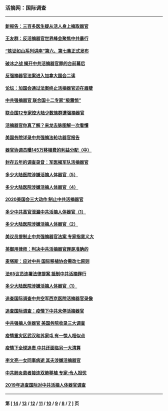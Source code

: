 ### 活摘网：国际调查
---
#### [新报告：三百多医生疑从活人身上摘取器官](../../pages/nf5947/n13703044.md?06080430) 
#### [王友群：反活摘器官世界峰会聚焦中共暴行](../../pages/nf5947/n13250738.md?06080430) 
#### [“铁证如山系列讲座”第六、第七集正式发布](../../pages/nf5947/n13106287.md?06080430) 
#### [破冰之战 揭开中共活摘器官罪的台前幕后](../../pages/nf5947/n13082457.md?06080430) 
#### [反强摘器官法案进入加拿大国会二读](../../pages/nf5947/n13033450.md?06080430) 
#### [论坛：加国会通过法案终止活摘器官迫在眉睫](../../pages/nf5947/n13029839.md?06080430) 
#### [中共强摘器官 联合国十二专家“极震惊”](../../pages/nf5947/n13024313.md?06080430) 
#### [联合国12专家控大陆少数族群遭强摘器官](../../pages/nf5947/n13023877.md?06080430) 
#### [活摘器官你真了解？来龙去脉图解一次看懂](../../pages/nf5947/n13013820.md?06080430) 
#### [美国务院详录中共强摘法轮功器官报告](../../pages/nf5947/n12944519.md?06080430) 
#### [器官协调员曝145万移植费的利益分配（中）](../../pages/nf5947/n12894547.md?06080430) 
#### [封存五年的调查录音：军医揭军队活摘器官](../../pages/nf5947/n12798692.md?06080430) 
#### [多少大陆医院涉嫌活摘人体器官（5）](../../pages/nf5947/n12768383.md?06080430) 
#### [多少大陆医院涉嫌活摘人体器官（4）](../../pages/nf5947/n12664434.md?06080430) 
#### [2020美国会三大动作 制止中共活摘器官](../../pages/nf5947/n12682004.md?06080430) 
#### [多少中共高官泄漏中共活摘人体器官（1）](../../pages/nf5947/n12671234.md?06080430) 
#### [多少大陆医院涉嫌活摘人体器官（2）](../../pages/nf5947/n12655589.md?06080430) 
#### [美议员提制止中共强摘器官法案 专家指意义大](../../pages/nf5947/n12630561.md?06080430) 
#### [英御用律师：判决中共活摘器官罪是准确的](../../pages/nf5947/n12580740.md?06080430) 
#### [麦塔斯：应对中共 国际移植协会需改七原则](../../pages/nf5947/n12514711.md?06080430) 
#### [法65议员连署法律提案 抵制中共活摘罪行](../../pages/nf5947/n12437047.md?06080430) 
#### [多少大陆医院涉嫌活摘人体器官（1）](../../pages/nf5947/n12414284.md?06080430) 
#### [追查国际调查中共空军西京医院活摘器官录像](../../pages/nf5947/n12348837.md?06080430) 
#### [追查国际调查：疫情下中共未停活摘器官](../../pages/nf5947/n12273415.md?06080430) 
#### [中共强摘人体器官 美国务院收录三大调查](../../pages/nf5947/n12181488.md?06080430) 
#### [疫情重灾区武汉和苏家屯 有一惊人相似点](../../pages/nf5947/n12150824.md?06080430) 
#### [疫情下全球追责 中共还面临另一大清算](../../pages/nf5947/n12070397.md?06080430) 
#### [李文亮一女同事病逝 其夫涉嫌活摘器官](../../pages/nf5947/n11957882.md?06080430) 
#### [中共肺炎患者接连双肺移植 专家:令人担忧](../../pages/nf5947/n11945516.md?06080430) 
#### [2019年追查国际对中共活摘人体器官调查](../../pages/nf5947/n11917733.md?06080430) 

---
#### 第 [ [14](./14.md?06080430) / [13](./13.md?06080430) / [12](./12.md?06080430) / [11](./11.md?06080430) / [10](./10.md?06080430) / [9](./9.md?06080430) / [8](./8.md?06080430) / [7](./7.md?06080430) ] 页
